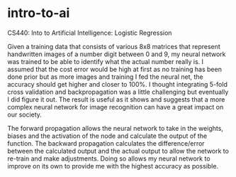 # intro-to-ai
CS440: Into to Artificial Intelligence: Logistic Regression 

Given a training data that consists of various 8x8 matrices that represent handwritten images of a number digit between 0 and 9, my neural network was trained to be able to identify what the actual number really is. I assumed that the cost error would be high at first as no training has been done prior but as more images and training I fed the neural net, the accuracy should get higher and closer to 100%. I thought integrating 5-fold cross validation and backpropagation was a little challenging but eventually I did figure it out. The result is useful as it shows and suggests that a more complex neural network for image recognition can have a great impact on our society.

 The forward propagation allows the neural network to take in the weights, biases and the activation of the node and calculate the output of the function. The backward propagation calculates the difference/error between the calculated output and the actual output to allow the network to re-train and make adjustments. Doing so allows my neural network to improve on its own to provide me with the highest accuracy as possible.
 
 
